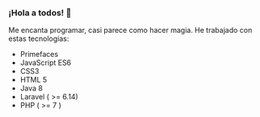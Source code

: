 ### ¡Hola a todos! 👋
Me encanta programar, casi parece como hacer magia.
He trabajado con estas tecnologías:
- Primefaces
- JavaScript ES6
- CSS3
- HTML 5
- Java 8
- Laravel ( >= 6.14)
- PHP ( >= 7 )

<!--
**JuanRobles2164/JuanRobles2164** is a ✨ _special_ ✨ repository because its `README.md` (this file) appears on your GitHub profile.

Here are some ideas to get you started:

- 🔭 I’m currently working on ...
- 🌱 I’m currently learning ...
- 👯 I’m looking to collaborate on ...
- 🤔 I’m looking for help with ...
- 💬 Ask me about ...
- 📫 How to reach me: ...
- 😄 Pronouns: ...
- ⚡ Fun fact: ...
-->
